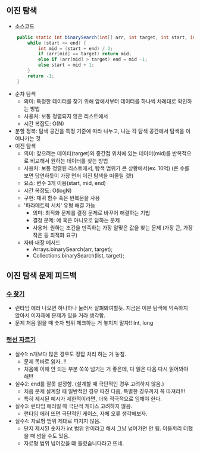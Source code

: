 ## 이진 탐색
- 소스코드
```java
    public static int binarySearch(int[] arr, int target, int start, int end) {
        while (start <= end) {
            int mid = (start + end) / 2;
            if (arr[mid] == target) return mid;
            else if (arr[mid] > target) end = mid -1;
            else start = mid + 1;
        }
        return -1;
    }
```
- 순차 탐색
  - 의미: 특정한 데이터를 찾기 위해 앞에서부터 데이터를 하나씩 차례대로 확인하는 방법
  - 사용처: 보통 정렬되지 않은 리스트에서
  - 시간 복잡도: O(N)
- 분할 정복: 탐색 공간을 특정 기준에 따라 나누고, 나눈 각 탐색 공간에서 탐색을 이어나가는 것
- 이진 탐색
  - 의미: 찾으려는 데이터(target)와 중간점 위치에 있는 데이터(mid)를 반복적으로 비교해서 원하는 데이터를 찾는 방법
  - 사용처: 보통 정렬된 리스트에서, 탐색 범위가 큰 상황에서(ex. 10억) (큰 수를 보면 당연하듯이 가장 먼저 이진 탐색을 떠올릴 것!)
  - 요소: 변수 3개 이용(start, mid, end)
  - 시간 복잡도: O(logN)
  - 구현: 재귀 함수 혹은 반복문을 사용
  - '파라메트릭 서치' 유형 해결 가능
    - 의미: 최적화 문제를 결정 문제로 바꾸어 해결하는 기법
    - 결정 문제: 예 혹은 아니오로 답하는 문제
    - 사용처: 원하는 조건을 만족하는 가장 알맞은 값을 찾는 문제 (가장 큰, 가장 작은 등 최적화 요구)
  - 자바 내장 메서드
    - Arrays.binarySearch(arr, target);
    - Collections.binarySearch(list, target);



## 이진 탐색 문제 피드백
### [수 찾기](백준/Silver/1920. 수 찾기)
-  런타임 에러 나오면 하나하나 눌러서 살펴봐여할듯. 지금은 이분 탐색에 익숙하지 않아서 이자제에 문제가 있을 거라 생각함.
-  문제 처음 읽을 때 숫자 범위 체크하는 거 놓치지 말자!! Int, long
  
### [랜선 자르기](백준/Silver/1654. 랜선 자르기)
- 실수1: n개보다 많은 경우도 정답 처리 하는 거 놓침.
  - 문제 똑바로 읽자..!!
  - 처음에 이해 안 되는 부분 쑥쑥 넘기는 거 좋은데, 다 읽은 다음 다시 읽어봐야 해!!!
- 실수2: end를 잘못 설정함. (설계할 때 극단적인 경우 고려하지 않음.)
  - 처음 문제 설계할 때 일반적인 경우 따진 다음, 특별한 경우까지 꼭 따져라!!!
  - 특히 제시된 예시가 제한적이라면, 더욱 적극적으로 임해야 한다.
- 실수3: 런타임 에러일 때 극단적 케이스 고려하지 않음.
  - 런타임 에러 뜨면 극단적인 케이스, 자체 오류 생각해보자.
- 실수4: 자료형 범위 제대로 따지지 않음.
  - 단지 제시된 숫자가 int 범위 안이라고 해서 그냥 넘어가면 안 됨. 이들끼리 더했을 때 넘을 수도 있음.
  - 자료형 범위 넘어갔을 떄 틀렸습니다라고 뜨네.